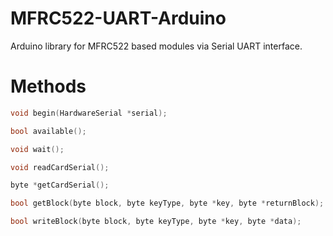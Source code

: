 MFRC522-UART-Arduino
======================

Arduino library for MFRC522 based modules via Serial UART interface.


Methods
=======

```c++
void begin(HardwareSerial *serial);

bool available();

void wait();

void readCardSerial();

byte *getCardSerial();

bool getBlock(byte block, byte keyType, byte *key, byte *returnBlock);

bool writeBlock(byte block, byte keyType, byte *key, byte *data);
```
